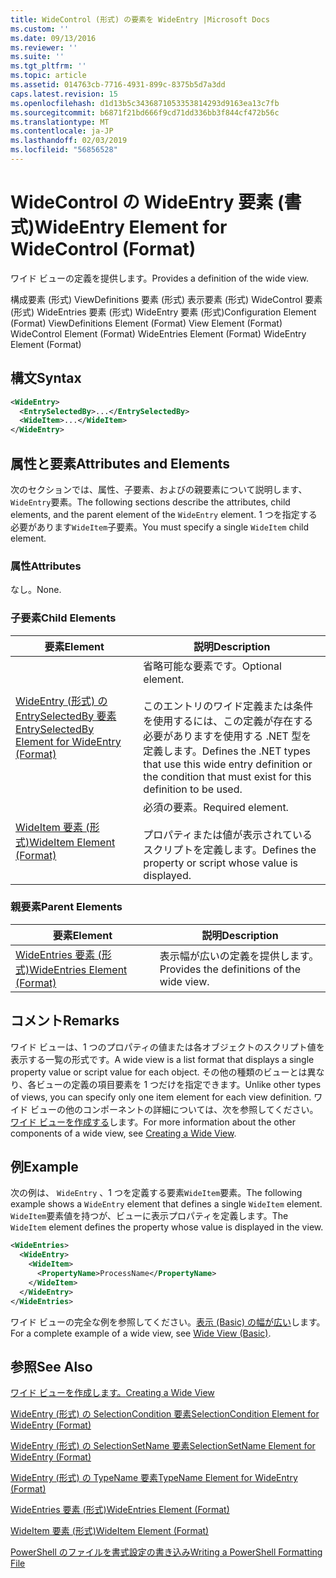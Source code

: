 ```yaml
---
title: WideControl (形式) の要素を WideEntry |Microsoft Docs
ms.custom: ''
ms.date: 09/13/2016
ms.reviewer: ''
ms.suite: ''
ms.tgt_pltfrm: ''
ms.topic: article
ms.assetid: 014763cb-7716-4931-899c-8375b5d7a3dd
caps.latest.revision: 15
ms.openlocfilehash: d1d13b5c3436871053353814293d9163ea13c7fb
ms.sourcegitcommit: b6871f21bd666f9cd71dd336bb3f844cf472b56c
ms.translationtype: MT
ms.contentlocale: ja-JP
ms.lasthandoff: 02/03/2019
ms.locfileid: "56856528"
---
```

# <a name="wideentry-element-for-widecontrol-format"></a><span data-ttu-id="e3846-102">WideControl の WideEntry 要素 (書式)</span><span class="sxs-lookup"><span data-stu-id="e3846-102">WideEntry Element for WideControl (Format)</span></span>

<span data-ttu-id="e3846-103">ワイド ビューの定義を提供します。</span><span class="sxs-lookup"><span data-stu-id="e3846-103">Provides a definition of the wide view.</span></span>

<span data-ttu-id="e3846-104">構成要素 (形式) ViewDefinitions 要素 (形式) 表示要素 (形式) WideControl 要素 (形式) WideEntries 要素 (形式) WideEntry 要素 (形式)</span><span class="sxs-lookup"><span data-stu-id="e3846-104">Configuration Element (Format) ViewDefinitions Element (Format) View Element (Format) WideControl Element (Format) WideEntries Element (Format) WideEntry Element (Format)</span></span>

## <a name="syntax"></a><span data-ttu-id="e3846-105">構文</span><span class="sxs-lookup"><span data-stu-id="e3846-105">Syntax</span></span>

```xml
<WideEntry>
  <EntrySelectedBy>...</EntrySelectedBy>
  <WideItem>...</WideItem>
</WideEntry>
```

## <a name="attributes-and-elements"></a><span data-ttu-id="e3846-106">属性と要素</span><span class="sxs-lookup"><span data-stu-id="e3846-106">Attributes and Elements</span></span>

<span data-ttu-id="e3846-107">次のセクションでは、属性、子要素、およびの親要素について説明します、`WideEntry`要素。</span><span class="sxs-lookup"><span data-stu-id="e3846-107">The following sections describe the attributes, child elements, and the parent element of the `WideEntry` element.</span></span> <span data-ttu-id="e3846-108">1 つを指定する必要があります`WideItem`子要素。</span><span class="sxs-lookup"><span data-stu-id="e3846-108">You must specify a single `WideItem` child element.</span></span>

### <a name="attributes"></a><span data-ttu-id="e3846-109">属性</span><span class="sxs-lookup"><span data-stu-id="e3846-109">Attributes</span></span>

<span data-ttu-id="e3846-110">なし。</span><span class="sxs-lookup"><span data-stu-id="e3846-110">None.</span></span>

### <a name="child-elements"></a><span data-ttu-id="e3846-111">子要素</span><span class="sxs-lookup"><span data-stu-id="e3846-111">Child Elements</span></span>

|<span data-ttu-id="e3846-112">要素</span><span class="sxs-lookup"><span data-stu-id="e3846-112">Element</span></span>|<span data-ttu-id="e3846-113">説明</span><span class="sxs-lookup"><span data-stu-id="e3846-113">Description</span></span>|
|-------------|-----------------|
|[<span data-ttu-id="e3846-114">WideEntry (形式) の EntrySelectedBy 要素</span><span class="sxs-lookup"><span data-stu-id="e3846-114">EntrySelectedBy Element for WideEntry (Format)</span></span>](./entryselectedby-element-for-wideentry-format.md)|<span data-ttu-id="e3846-115">省略可能な要素です。</span><span class="sxs-lookup"><span data-stu-id="e3846-115">Optional element.</span></span><br /><br /> <span data-ttu-id="e3846-116">このエントリのワイド定義または条件を使用するには、この定義が存在する必要がありますを使用する .NET 型を定義します。</span><span class="sxs-lookup"><span data-stu-id="e3846-116">Defines the .NET types that use this wide entry definition or the condition that must exist for this definition to be used.</span></span>|
|[<span data-ttu-id="e3846-117">WideItem 要素 (形式)</span><span class="sxs-lookup"><span data-stu-id="e3846-117">WideItem Element (Format)</span></span>](./wideitem-element-for-widecontrol-format.md)|<span data-ttu-id="e3846-118">必須の要素。</span><span class="sxs-lookup"><span data-stu-id="e3846-118">Required element.</span></span><br /><br /> <span data-ttu-id="e3846-119">プロパティまたは値が表示されているスクリプトを定義します。</span><span class="sxs-lookup"><span data-stu-id="e3846-119">Defines the property or script whose value is displayed.</span></span>|

### <a name="parent-elements"></a><span data-ttu-id="e3846-120">親要素</span><span class="sxs-lookup"><span data-stu-id="e3846-120">Parent Elements</span></span>

|<span data-ttu-id="e3846-121">要素</span><span class="sxs-lookup"><span data-stu-id="e3846-121">Element</span></span>|<span data-ttu-id="e3846-122">説明</span><span class="sxs-lookup"><span data-stu-id="e3846-122">Description</span></span>|
|-------------|-----------------|
|[<span data-ttu-id="e3846-123">WideEntries 要素 (形式)</span><span class="sxs-lookup"><span data-stu-id="e3846-123">WideEntries Element (Format)</span></span>](./wideentries-element-for-widecontrol-format.md)|<span data-ttu-id="e3846-124">表示幅が広いの定義を提供します。</span><span class="sxs-lookup"><span data-stu-id="e3846-124">Provides the definitions of the wide view.</span></span>|

## <a name="remarks"></a><span data-ttu-id="e3846-125">コメント</span><span class="sxs-lookup"><span data-stu-id="e3846-125">Remarks</span></span>

<span data-ttu-id="e3846-126">ワイド ビューは、1 つのプロパティの値または各オブジェクトのスクリプト値を表示する一覧の形式です。</span><span class="sxs-lookup"><span data-stu-id="e3846-126">A wide view is a list format that displays a single property value or script value for each object.</span></span> <span data-ttu-id="e3846-127">その他の種類のビューとは異なり、各ビューの定義の項目要素を 1 つだけを指定できます。</span><span class="sxs-lookup"><span data-stu-id="e3846-127">Unlike other types of views, you can specify only one item element for each view definition.</span></span> <span data-ttu-id="e3846-128">ワイド ビューの他のコンポーネントの詳細については、次を参照してください。[ワイド ビューを作成する](./creating-a-wide-view.md)します。</span><span class="sxs-lookup"><span data-stu-id="e3846-128">For more information about the other components of a wide view, see [Creating a Wide View](./creating-a-wide-view.md).</span></span>

## <a name="example"></a><span data-ttu-id="e3846-129">例</span><span class="sxs-lookup"><span data-stu-id="e3846-129">Example</span></span>

<span data-ttu-id="e3846-130">次の例は、 `WideEntry` 、1 つを定義する要素`WideItem`要素。</span><span class="sxs-lookup"><span data-stu-id="e3846-130">The following example shows a `WideEntry` element that defines a single `WideItem` element.</span></span> <span data-ttu-id="e3846-131">`WideItem`要素値を持つが、ビューに表示プロパティを定義します。</span><span class="sxs-lookup"><span data-stu-id="e3846-131">The `WideItem` element defines the property whose value is displayed in the view.</span></span>

```xml
<WideEntries>
  <WideEntry>
    <WideItem>
      <PropertyName>ProcessName</PropertyName>
    </WideItem>
  </WideEntry>
</WideEntries>

```

<span data-ttu-id="e3846-132">ワイド ビューの完全な例を参照してください。[表示 (Basic) の幅が広い](./wide-view-basic.md)します。</span><span class="sxs-lookup"><span data-stu-id="e3846-132">For a complete example of a wide view, see [Wide View (Basic)](./wide-view-basic.md).</span></span>

## <a name="see-also"></a><span data-ttu-id="e3846-133">参照</span><span class="sxs-lookup"><span data-stu-id="e3846-133">See Also</span></span>

[<span data-ttu-id="e3846-134">ワイド ビューを作成します。</span><span class="sxs-lookup"><span data-stu-id="e3846-134">Creating a Wide View</span></span>](./creating-a-wide-view.md)

[<span data-ttu-id="e3846-135">WideEntry (形式) の SelectionCondition 要素</span><span class="sxs-lookup"><span data-stu-id="e3846-135">SelectionCondition Element for WideEntry (Format)</span></span>](./selectioncondition-element-for-entryselectedby-for-widecontrol-format.md)

[<span data-ttu-id="e3846-136">WideEntry (形式) の SelectionSetName 要素</span><span class="sxs-lookup"><span data-stu-id="e3846-136">SelectionSetName Element for WideEntry (Format)</span></span>](./selectionsetname-element-for-entryselectedby-for-widecontrol-format.md)

[<span data-ttu-id="e3846-137">WideEntry (形式) の TypeName 要素</span><span class="sxs-lookup"><span data-stu-id="e3846-137">TypeName Element for WideEntry (Format)</span></span>](./typename-element-for-entryselectedby-for-wideentry-format.md)

[<span data-ttu-id="e3846-138">WideEntries 要素 (形式)</span><span class="sxs-lookup"><span data-stu-id="e3846-138">WideEntries Element (Format)</span></span>](./wideentries-element-for-widecontrol-format.md)

[<span data-ttu-id="e3846-139">WideItem 要素 (形式)</span><span class="sxs-lookup"><span data-stu-id="e3846-139">WideItem Element (Format)</span></span>](./wideitem-element-for-widecontrol-format.md)

[<span data-ttu-id="e3846-140">PowerShell のファイルを書式設定の書き込み</span><span class="sxs-lookup"><span data-stu-id="e3846-140">Writing a PowerShell Formatting File</span></span>](./writing-a-powershell-formatting-file.md)
